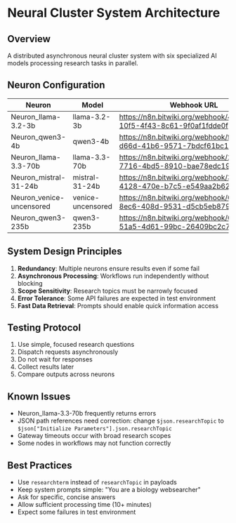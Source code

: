 # Neural Cluster System Architecture

## Overview

A distributed asynchronous neural cluster system with six specialized AI models processing research tasks in parallel.

## Neuron Configuration

| Neuron | Model | Webhook URL | Status |
|--------|-------|-------------|--------|
| Neuron_llama-3.2-3b | llama-3.2-3b | https://n8n.bitwiki.org/webhook/429d66fc-10f5-4f43-8c61-9f0af1fdde0f | Active |
| Neuron_qwen3-4b | qwen3-4b | https://n8n.bitwiki.org/webhook/f29c348a-d66d-41b6-9571-7bdcf61bc134 | Active |
| Neuron_llama-3.3-70b | llama-3.3-70b | https://n8n.bitwiki.org/webhook/2208dcde-7716-4bd5-8910-bae78edc1931 | Error-prone |
| Neuron_mistral-31-24b | mistral-31-24b | https://n8n.bitwiki.org/webhook/304264b7-4128-470e-b7c5-e549aa2b62b5 | Active |
| Neuron_venice-uncensored | venice-uncensored | https://n8n.bitwiki.org/webhook/05720333-8ec6-408d-9531-d5cb5eb87993 | Active |
| Neuron_qwen3-235b | qwen3-235b | https://n8n.bitwiki.org/webhook/0b10e6c5-51a5-4d61-99bc-26409bc2c7a8 | Active |

## System Design Principles

1. **Redundancy**: Multiple neurons ensure results even if some fail
2. **Asynchronous Processing**: Workflows run independently without blocking
3. **Scope Sensitivity**: Research topics must be narrowly focused
4. **Error Tolerance**: Some API failures are expected in test environment
5. **Fast Data Retrieval**: Prompts should enable quick information access

## Testing Protocol

1. Use simple, focused research questions
2. Dispatch requests asynchronously
3. Do not wait for responses
4. Collect results later
5. Compare outputs across neurons

## Known Issues

- Neuron_llama-3.3-70b frequently returns errors
- JSON path references need correction: change `$json.researchTopic` to `$json["Initialize Parameters"].json.researchTopic`
- Gateway timeouts occur with broad research scopes
- Some nodes in workflows may not function correctly

## Best Practices

- Use `researchterm` instead of `researchTopic` in payloads
- Keep system prompts simple: "You are a biology websearcher"
- Ask for specific, concise answers
- Allow sufficient processing time (10+ minutes)
- Expect some failures in test environment
